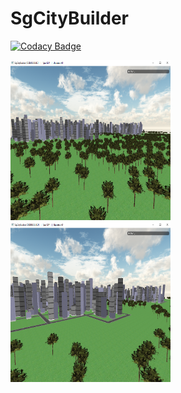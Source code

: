# SgCityBuilder

[![Codacy Badge](https://api.codacy.com/project/badge/Grade/09497398b1a747068f4dcf01524d99cb)](https://app.codacy.com/manual/stwe/SgCityBuilder?utm_source=github.com&utm_medium=referral&utm_content=stwe/SgCityBuilder&utm_campaign=Badge_Grade_Dashboard)


<img src="https://github.com/stwe/SgCityBuilder/blob/master/SgCityBuilder/res/devlog/20042020.png" alt="log0" width="256" height="256" />


<img src="https://github.com/stwe/SgCityBuilder/blob/master/SgCityBuilder/res/devlog/20042020_1.png" alt="log0" width="256" height="256" />

